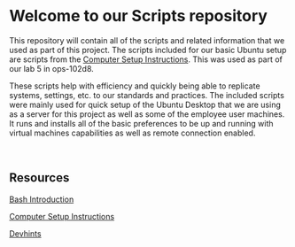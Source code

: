 <br>

# Welcome to our Scripts repository

This repository will contain all of the scripts and related information that we used as part of this project. The scripts included for our basic Ubuntu setup are scripts from the [Computer Setup Instructions](https://codefellows.github.io/setup-guide/). This was used as part of our lab 5 in ops-102d8.

These scripts help with efficiency and quickly being able to replicate systems, settings, etc. to our standards and practices. The included scripts were mainly used for quick setup of the Ubuntu Desktop that we are using as a server for this project as well as some of the employee user machines. It runs and installs all of the basic preferences to be up and running with virtual machines capabilities as well as remote connection enabled.

<br>

## Resources

[Bash Introduction](https://www.geeksforgeeks.org/bash-scripting-introduction-to-bash-and-bash-scripting/)

[Computer Setup Instructions](https://codefellows.github.io/setup-guide/)

[Devhints](https://devhints.io/bash)
